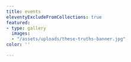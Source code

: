 ```yaml
---
title: events
eleventyExcludeFromCollections: true
featured:
- type: gallery
  images:
  - "/assets/uploads/these-truths-banner.jpg"
color: ''

---
```

